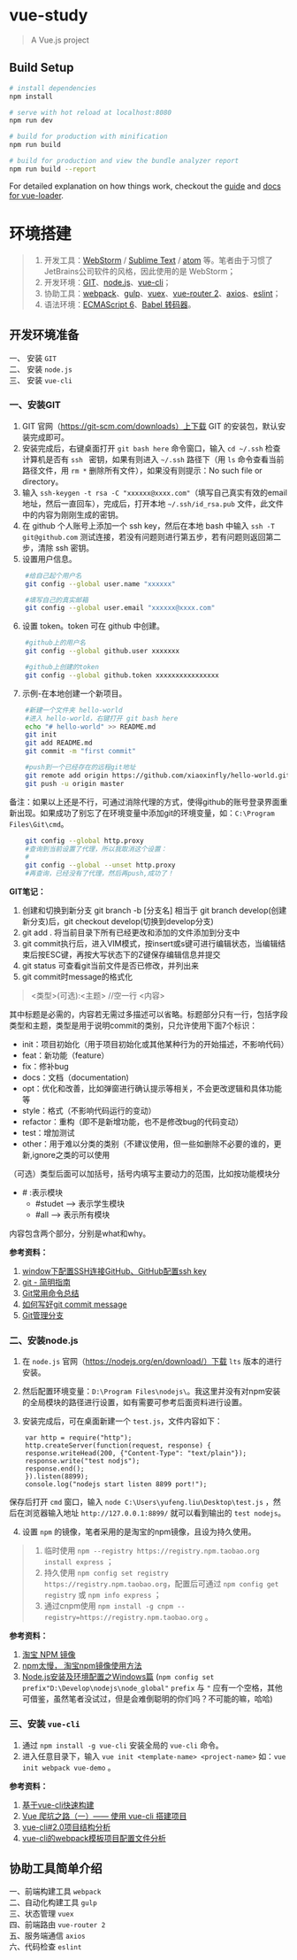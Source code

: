 # vue-study

> A Vue.js project

## Build Setup

``` bash
# install dependencies
npm install

# serve with hot reload at localhost:8080
npm run dev

# build for production with minification
npm run build

# build for production and view the bundle analyzer report
npm run build --report
```

For detailed explanation on how things work, checkout the [guide](http://vuejs-templates.github.io/webpack/) and [docs for vue-loader](http://vuejs.github.io/vue-loader).

# 环境搭建

> 1. 开发工具：[WebStorm][1] / [Sublime Text][2] / [atom][3] 等。笔者由于习惯了JetBrains公司软件的风格，因此使用的是 WebStorm；
> 2. 开发环境：[GIT][4]、[node.js][5]、[vue-cli][6]；
> 3. 协助工具：[webpack][7]、[gulp][26]、[vuex][12]、[vue-router 2][11]、[axios][13]、[eslint][8]；
> 4. 语法环境：[ECMAScript 6][9]、[Babel 转码器][10]。

## 开发环境准备
一、 安装 `GIT` <br/>
二、 安装 `node.js` <br/>
三、 安装 `vue-cli` <br/>

### 一、安装GIT
1. GIT 官网（https://git-scm.com/downloads）上下载 GIT 的安装包，默认安装完成即可。
2. 安装完成后，右键桌面打开 `git bash here` 命令窗口，输入 `cd ~/.ssh` 检查计算机是否有 `ssh ` 密钥，如果有则进入 `~/.ssh` 路径下（用 `ls` 命令查看当前路径文件，用 `rm *` 删除所有文件），如果没有则提示：No such file or directory。
3. 输入 `ssh-keygen -t rsa -C "xxxxxx@xxxx.com"`（填写自己真实有效的email地址，然后一直回车），完成后，打开本地 `~/.ssh/id_rsa.pub` 文件，此文件中的内容为刚刚生成的密钥。
4. 在 github 个人账号上添加一个 ssh key，然后在本地 bash 中输入 `ssh -T git@github.com` 测试连接，若没有问题则进行第五步，若有问题则返回第二步，清除 ssh 密钥。
5. 设置用户信息。

``` bash
	#给自己起个用户名
    git config --global user.name "xxxxxx"

    #填写自己的真实邮箱
    git config --global user.email "xxxxxx@xxxx.com"
```

6. 设置 token。token 可在 github 中创建。

``` bash
	#github上的用户名
	git config --global github.user xxxxxxx

	#github上创建的token
	git config --global github.token xxxxxxxxxxxxxxxx
```

7. 示例-在本地创建一个新项目。

``` bash
	#新建一个文件夹 hello-world
	#进入 hello-world，右键打开 git bash here
	echo "# hello-world" >> README.md
	git init
	git add README.md
	git commit -m "first commit"

	#push到一个已经存在的远程git地址
	git remote add origin https://github.com/xiaoxinfly/hello-world.git
	git push -u origin master
```

备注：如果以上还是不行，可通过消除代理的方式，使得github的账号登录界面重新出现。如果成功了别忘了在环境变量中添加git的环境变量，如：`C:\Program Files\Git\cmd`。

``` bash
	git config --global http.proxy
	#查询到当前设置了代理，所以我取消这个设置：
	#
	git config --global --unset http.proxy
	#再查询，已经没有了代理，然后再push,成功了！
```
**GIT笔记：**

1. 创建和切换到新分支 git branch -b [分支名] 相当于 git branch develop(创建新分支)后，git checkout develop(切换到develop分支)
2. git add . 将当前目录下所有已经更改和添加的文件添加到分支中
3. git commit执行后，进入VIM模式，按insert或s键可进行编辑状态，当编辑结束后按ESC键，再按大写状态下的Z键保存编辑信息并提交
4. git status 可查看git当前文件是否已修改，并列出来
5. git commit时message的格式化

> <类型>(可选):<主题>
> //空一行
> <内容>

其中标题是必需的，内容若无需过多描述可以省略。标题部分只有一行，包括字段类型和主题，类型是用于说明commit的类别，只允许使用下面7个标识：

* init：项目初始化（用于项目初始化或其他某种行为的开始描述，不影响代码）
* feat：新功能（feature）
* fix：修补bug
* docs：文档（documentation)
* opt：优化和改善，比如弹窗进行确认提示等相关，不会更改逻辑和具体功能等
* style：格式（不影响代码运行的变动）
* refactor：重构（即不是新增功能，也不是修改bug的代码变动）
* test：增加测试
* other：用于难以分类的类别（不建议使用，但一些如删除不必要的谁的，更新,ignore之类的可以使用

（可选）类型后面可以加括号，括号内填写主要动力的范围，比如按功能模块分

* \# :表示模块
	- \#studet --> 表示学生模块
	- \#all --> 表示所有模块

内容包含两个部分，分别是what和why。

**参考资料：**
1. [window下配置SSH连接GitHub、GitHub配置ssh key][14]
2. [git - 简明指南][15]
3. [Git常用命令总结][16]
4. [如何写好git commit message][17]
5. [Git管理分支][18]

### 二、安装node.js
1. 在 `node.js` 官网（https://nodejs.org/en/download/）下载 `lts` 版本的进行安装。

2. 然后配置环境变量：`D:\Program Files\nodejs\`。我这里并没有对npm安装的全局模块的路径进行设置，如有需要可参考后面资料进行设置。

3. 安装完成后，可在桌面新建一个 `test.js`，文件内容如下：

```
	var http = require("http");
	http.createServer(function(request, response) {
	response.writeHead(200, {"Content-Type": "text/plain"});
	response.write("test nodjs");
	response.end();
	}).listen(8899);
	console.log("nodejs start listen 8899 port!");
```

保存后打开 `cmd` 窗口，输入 `node C:\Users\yufeng.liu\Desktop\test.js` ，然后在浏览器输入地址 `http://127.0.0.1:8899/` 就可以看到输出的 `test nodejs`。

4. 设置 `npm` 的镜像，笔者采用的是淘宝的npm镜像，且设为持久使用。

> 1. 临时使用 `npm --registry https://registry.npm.taobao.org install express` ；
> 2. 持久使用 `npm config set registry https://registry.npm.taobao.org`，配置后可通过 `npm config get registry` 或 `npm info express` ；
> 3. 通过cnpm使用 `npm install -g cnpm --registry=https://registry.npm.taobao.org` 。

**参考资料：**
1. [淘宝 NPM 镜像][19]
2. [npm太慢， 淘宝npm镜像使用方法][20]
3. [Node.js安装及环境配置之Windows篇][21] (`npm config set prefix"D:\Develop\nodejs\node_global"` `prefix` 与 `"` 应有一个空格，其他可借鉴，虽然笔者没试过，但是会难倒聪明的你们吗？不可能的嘛，哈哈)

### 三、安装 `vue-cli`
1. 通过 `npm install -g vue-cli` 安装全局的 `vue-cli` 命令。
2. 进入任意目录下，输入 `vue init <template-name> <project-name>` 如：`vue init webpack vue-demo` 。

**参考资料：**
1. [基于vue-cli快速构建][22]
2. [Vue 爬坑之路（一）—— 使用 vue-cli 搭建项目][23]
3. [vue-cli#2.0项目结构分析][24]
4. [vue-cli的webpack模板项目配置文件分析][25]

## 协助工具简单介绍
一、前端构建工具 `webpack` <br/>
二、自动化构建工具 `gulp` <br/>
三、状态管理 `vuex` <br/>
四、前端路由 `vue-router 2` <br/>
五、服务端通信 `axios` <br/>
六、代码检查 `eslint` <br/>

[1]: https://www.jetbrains.com/webstorm/
[2]: http://www.sublimetext.com/
[3]: https://atom.io/
[4]: https://git-scm.com/downloads
[5]: https://nodejs.org/en/download/
[6]: https://www.npmjs.com/package/vue-cli
[7]: https://webpack.js.org/configuration/
[8]: https://eslint.org/
[9]: http://es6.ruanyifeng.com/
[10]: http://babeljs.io/docs/usage/api/
[11]: https://router.vuejs.org/zh-cn/index.html
[12]: https://vuex.vuejs.org/
[13]: https://www.npmjs.com/package/axios
[14]: http://jingyan.baidu.com/article/a65957f4e91ccf24e77f9b11.html
[15]: http://rogerdudler.github.io/git-guide/index.zh.html
[16]: http://www.cnblogs.com/mengdd/p/4153773.html
[17]: http://www.cnblogs.com/deng-cc/p/6322122.html
[18]: http://www.yiibai.com/git/git_managing_branches.html
[19]: https://npm.taobao.org/
[20]: http://blog.csdn.net/quuqu/article/details/64121812
[21]: http://www.cnblogs.com/zhouyu2017/p/6485265.html
[22]: http://www.jianshu.com/p/2769efeaa10a
[23]: http://www.cnblogs.com/wisewrong/p/6255817.html
[24]: https://segmentfault.com/a/1190000007880723
[25]: http://blog.csdn.net/hongchh/article/details/55113751
[26]: https://gulpjs.com/
